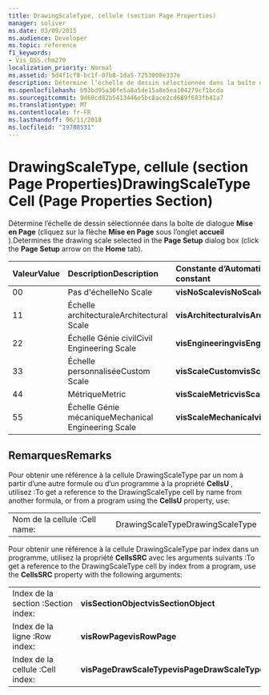 ```yaml
---
title: DrawingScaleType, cellule (section Page Properties)
manager: soliver
ms.date: 03/09/2015
ms.audience: Developer
ms.topic: reference
f1_keywords:
- Vis_DSS.chm270
localization_priority: Normal
ms.assetid: 5d4f1cf8-bc1f-07b8-1da5-7253808e337e
description: Détermine l’échelle de dessin sélectionnée dans la boîte de dialogue Mise en Page (cliquez sur la flèche mise en Page sous l’onglet Accueil).
ms.openlocfilehash: b93bd95a30fe5a8a5de15a8e5ea104279cf1bcda
ms.sourcegitcommit: 9d60cd82b5413446e5bc8ace2cd689f683fb41a7
ms.translationtype: MT
ms.contentlocale: fr-FR
ms.lasthandoff: 06/11/2018
ms.locfileid: "19788531"
---
```

# <a name="drawingscaletype-cell-page-properties-section"></a><span data-ttu-id="752e4-103">DrawingScaleType, cellule (section Page Properties)</span><span class="sxs-lookup"><span data-stu-id="752e4-103">DrawingScaleType Cell (Page Properties Section)</span></span>

<span data-ttu-id="752e4-104">Détermine l’échelle de dessin sélectionnée dans la boîte de dialogue **Mise en Page** (cliquez sur la flèche **Mise en Page** sous l’onglet **accueil** ).</span><span class="sxs-lookup"><span data-stu-id="752e4-104">Determines the drawing scale selected in the **Page Setup** dialog box (click the **Page Setup** arrow on the **Home** tab).</span></span> 
  
|<span data-ttu-id="752e4-105">**Valeur**</span><span class="sxs-lookup"><span data-stu-id="752e4-105">**Value**</span></span>|<span data-ttu-id="752e4-106">**Description**</span><span class="sxs-lookup"><span data-stu-id="752e4-106">**Description**</span></span>|<span data-ttu-id="752e4-107">**Constante d’Automation**</span><span class="sxs-lookup"><span data-stu-id="752e4-107">**Automation constant**</span></span>|
|:-----|:-----|:-----|
| <span data-ttu-id="752e4-108">0</span><span class="sxs-lookup"><span data-stu-id="752e4-108">0</span></span>  <br/> | <span data-ttu-id="752e4-109">Pas d'échelle</span><span class="sxs-lookup"><span data-stu-id="752e4-109">No Scale</span></span>  <br/> |<span data-ttu-id="752e4-110">**visNoScale**</span><span class="sxs-lookup"><span data-stu-id="752e4-110">**visNoScale**</span></span> <br/> |
| <span data-ttu-id="752e4-111">1</span><span class="sxs-lookup"><span data-stu-id="752e4-111">1</span></span>  <br/> | <span data-ttu-id="752e4-112">Échelle architecturale</span><span class="sxs-lookup"><span data-stu-id="752e4-112">Architectural Scale</span></span>  <br/> |<span data-ttu-id="752e4-113">**visArchitectural**</span><span class="sxs-lookup"><span data-stu-id="752e4-113">**visArchitectural**</span></span> <br/> |
| <span data-ttu-id="752e4-114">2</span><span class="sxs-lookup"><span data-stu-id="752e4-114">2</span></span>  <br/> | <span data-ttu-id="752e4-115">Échelle Génie civil</span><span class="sxs-lookup"><span data-stu-id="752e4-115">Civil Engineering Scale</span></span>  <br/> |<span data-ttu-id="752e4-116">**visEngineering**</span><span class="sxs-lookup"><span data-stu-id="752e4-116">**visEngineering**</span></span> <br/> |
| <span data-ttu-id="752e4-117">3</span><span class="sxs-lookup"><span data-stu-id="752e4-117">3</span></span>  <br/> | <span data-ttu-id="752e4-118">Échelle personnalisée</span><span class="sxs-lookup"><span data-stu-id="752e4-118">Custom Scale</span></span>  <br/> |<span data-ttu-id="752e4-119">**visScaleCustom**</span><span class="sxs-lookup"><span data-stu-id="752e4-119">**visScaleCustom**</span></span> <br/> |
| <span data-ttu-id="752e4-120">4</span><span class="sxs-lookup"><span data-stu-id="752e4-120">4</span></span>  <br/> | <span data-ttu-id="752e4-121">Métrique</span><span class="sxs-lookup"><span data-stu-id="752e4-121">Metric</span></span>  <br/> |<span data-ttu-id="752e4-122">**visScaleMetric**</span><span class="sxs-lookup"><span data-stu-id="752e4-122">**visScaleMetric**</span></span> <br/> |
| <span data-ttu-id="752e4-123">5</span><span class="sxs-lookup"><span data-stu-id="752e4-123">5</span></span>  <br/> | <span data-ttu-id="752e4-124">Échelle Génie mécanique</span><span class="sxs-lookup"><span data-stu-id="752e4-124">Mechanical Engineering Scale</span></span>  <br/> |<span data-ttu-id="752e4-125">**visScaleMechanical**</span><span class="sxs-lookup"><span data-stu-id="752e4-125">**visScaleMechanical**</span></span> <br/> |
   
## <a name="remarks"></a><span data-ttu-id="752e4-126">Remarques</span><span class="sxs-lookup"><span data-stu-id="752e4-126">Remarks</span></span>

<span data-ttu-id="752e4-127">Pour obtenir une référence à la cellule DrawingScaleType par un nom à partir d’une autre formule ou d’un programme à la propriété **CellsU** , utilisez :</span><span class="sxs-lookup"><span data-stu-id="752e4-127">To get a reference to the DrawingScaleType cell by name from another formula, or from a program using the **CellsU** property, use:</span></span> 
  
|||
|:-----|:-----|
| <span data-ttu-id="752e4-128">Nom de la cellule :</span><span class="sxs-lookup"><span data-stu-id="752e4-128">Cell name:</span></span>  <br/> | <span data-ttu-id="752e4-129">DrawingScaleType</span><span class="sxs-lookup"><span data-stu-id="752e4-129">DrawingScaleType</span></span>  <br/> |
   
<span data-ttu-id="752e4-130">Pour obtenir une référence à la cellule DrawingScaleType par index dans un programme, utilisez la propriété **CellsSRC** avec les arguments suivants :</span><span class="sxs-lookup"><span data-stu-id="752e4-130">To get a reference to the DrawingScaleType cell by index from a program, use the **CellsSRC** property with the following arguments:</span></span> 
  
|||
|:-----|:-----|
| <span data-ttu-id="752e4-131">Index de la section :</span><span class="sxs-lookup"><span data-stu-id="752e4-131">Section index:</span></span>  <br/> |<span data-ttu-id="752e4-132">**visSectionObject**</span><span class="sxs-lookup"><span data-stu-id="752e4-132">**visSectionObject**</span></span> <br/> |
| <span data-ttu-id="752e4-133">Index de la ligne :</span><span class="sxs-lookup"><span data-stu-id="752e4-133">Row index:</span></span>  <br/> |<span data-ttu-id="752e4-134">**visRowPage**</span><span class="sxs-lookup"><span data-stu-id="752e4-134">**visRowPage**</span></span> <br/> |
| <span data-ttu-id="752e4-135">Index de la cellule :</span><span class="sxs-lookup"><span data-stu-id="752e4-135">Cell index:</span></span>  <br/> |<span data-ttu-id="752e4-136">**visPageDrawScaleType**</span><span class="sxs-lookup"><span data-stu-id="752e4-136">**visPageDrawScaleType**</span></span> <br/> |
   


